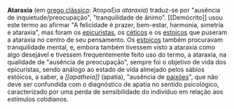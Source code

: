 **Ataraxia** (em [grego clássico](https://pt.wikipedia.org/wiki/L%C3%ADngua_grega_antiga "Língua grega antiga"): Ἀταραξία _ataraxia_) traduz-se por "ausência de inquietude/preocupação", "tranquilidade de ânimo".
[[Demócrito]] usou este termo ao afirmar "A felicidade é prazer, bem-estar, harmonia, simetria e ataraxia", mas foram os [epicuristas](https://pt.wikipedia.org/wiki/Epicurista "Epicurista"), os [céticos](https://pt.wikipedia.org/wiki/C%C3%A9tico "Cético") e os [estoicos](https://pt.wikipedia.org/wiki/Estoico "Estoico") que puseram a ataraxia no centro de seu pensamento.
Os [estoicos](https://pt.wikipedia.org/wiki/Estoicos "Estoicos") também procuravam tranquilidade mental, e, embora também tivessem visto a ataraxia como algo desejável e tivessem frequentemente feito uso do termo, a ataraxia, na qualidade de "ausência de preocupação", sempre foi o objetivo de vida dos epicuristas, sendo análogo ao estado de vida almejado pelos sábios estóicos, a saber, a _[[apatheia]]_ (apatia), "ausência de [paixões](https://pt.wikipedia.org/wiki/Paix%C3%B5es_estoicas "Paixões estoicas")", que não deve ser confundida com o diagnóstico de apatia no sentido psicológico, caracterizado por uma perda de sensibilidade do indivíduo em relação aos estímulos cotidianos.
